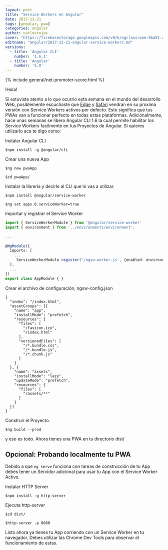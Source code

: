 ```yaml
---
layout: post
title: "Service Workers en Angular"
date: 2017-12-21
tags: [angular, pwa]
categories: angular
author: carlosrojas
cover: "https://firebasestorage.googleapis.com/v0/b/ngclassroom-8ba81.appspot.com/o/posts%2F2017-12-21-angular-service-workers%2FThe-Art-of-Building-Apps-with-Javascript..png?alt=media&token=2dba40ae-a56c-4e59-a2ac-61e44313c4da"
editname: "angular/2017-12-21-angular-service-workers.md"
versions:
  - title: 'Angular CLI'
    number: '1.6.1'
  - title: 'Angular'
    number: '5.0'
---
```


<amp-img width="1024" height="512" layout="responsive" src="https://firebasestorage.googleapis.com/v0/b/ngclassroom-8ba81.appspot.com/o/posts%2F2017-12-21-angular-service-workers%2FThe-Art-of-Building-Apps-with-Javascript..png?alt=media&token=2dba40ae-a56c-4e59-a2ac-61e44313c4da"></amp-img> 

{% include general/net-promoter-score.html %} 

!Hola!

Si estuviste atento a lo que ocurrio esta semana en el mundo del desarrollo Web, posiblemente escuchaste que [Edge](https://blogs.windows.com/msedgedev/2017/12/19/service-workers-going-beyond-page/?utm_content=buffere64a2&utm_medium=social&utm_source=twitter.com&utm_campaign=buffer) y [Safari](https://webkit.org/blog/8042/release-notes-for-safari-technology-preview-46/?utm_content=buffer843ec&utm_medium=social&utm_source=twitter.com&utm_campaign=buffer) vendran en su proxima versión con Service Workers activos por defecto. Esto significa que tus PWAs van a funcionar perfecto en todas estas plataformas. Adicionalmente, hace unas semanas se libero Angular CLI 1.6 la cual permite habilitar los Service Workers facilmente en tus Proyectos de Angular. Si quieres utilizarlo aca te digo como:

Instalar Angular CLI

```
$npm install -g @angular/cli
```

Crear una nueva App

```
$ng new pwaApp
```

```
$cd pwaApp/
```

Instalar la libreria y decirle al CLI que lo vas a utilizar.

```
$npm install @angular/service-worker
```

```
$ng set apps.0.serviceWorker=true
```

Importar y registrar el Service Worker

```ts
import { ServiceWorkerModule } from '@angular/service-worker'
import { environment } from '../environments/environment';
 
...
 
@NgModule({
  imports: [
    ...
     ServiceWorkerModule.register('/ngsw-worker.js', {enabled: environment.production})
  ],
  ...
})
export class AppModule { }
```

Crear el archivo de configuración, ngsw-config.json

```
{
  "index": "/index.html",
  "assetGroups": [{
    "name": "app",
    "installMode": "prefetch",
    "resources": {
      "files": [
        "/favicon.ico",
        "/index.html"
      ],
      "versionedFiles": [
        "/*.bundle.css",
        "/*.bundle.js",
        "/*.chunk.js"
      ]
    }
  }, {
    "name": "assets",
    "installMode": "lazy",
    "updateMode": "prefetch",
    "resources": {
      "files": [
        "/assets/**"
      ]
    }
  }]
}
```

Construir el Proyecto.

```
$ng build --prod
```

y eso es todo. Ahora tienes una PWA en tu directorio dist/

## Opcional: Probando localmente tu PWA

Debido a que ```ng serve``` funciona con tareas de construcción de tu App debes tener un Servidor adicional para usar tu App con el Service Worker Activo.

Instalar HTTP Server

```
$npm install -g http-server
```

Ejecuta http-server

```
$cd dist/
```

```
$http-server -p 8080
```

Listo ahora ya tienes tu App corriendo con un Service Worker en tu navegador. Debes utilizar las Chrome Dev Tools para observar el funcionamiento de estas.